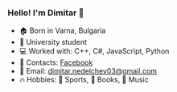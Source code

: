 ### Hello! I'm Dimitar 👋

* 🏠 Born in Varna, Bulgaria
* 📓 University student
* 💻 Worked with: C++, C#, JavaScript, Python
* 💬 Contacts: [Facebook](https://www.facebook.com/destroyder.aliendestroyder)
* 📧 Email: dimitar.nedelchev03@gmail.com
* 🔥 Hobbies: 💪 Sports, 📖 Books, 🤘 Music

<!--
**dimitarnn/dimitarnn** is a ✨ _special_ ✨ repository because its `README.md` (this file) appears on your GitHub profile.

Here are some ideas to get you started:

- 🔭 I’m currently working on ...
- 🌱 I’m currently learning ...
- 👯 I’m looking to collaborate on ...
- 🤔 I’m looking for help with ...
- 💬 Ask me about ...
- 📫 How to reach me: ...
- 😄 Pronouns: ...
- ⚡ Fun fact: ...
-->
